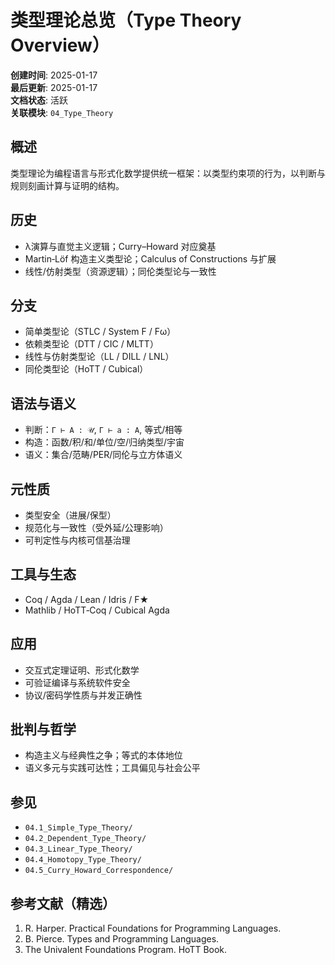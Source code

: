# 类型理论总览（Type Theory Overview）

**创建时间**: 2025-01-17  
**最后更新**: 2025-01-17  
**文档状态**: 活跃  
**关联模块**: `04_Type_Theory`

## 概述

类型理论为编程语言与形式化数学提供统一框架：以类型约束项的行为，以判断与规则刻画计算与证明的结构。

## 历史

- λ演算与直觉主义逻辑；Curry–Howard 对应奠基
- Martin‑Löf 构造主义类型论；Calculus of Constructions 与扩展
- 线性/仿射类型（资源逻辑）；同伦类型论与一致性

## 分支

- 简单类型论（STLC / System F / Fω）
- 依赖类型论（DTT / CIC / MLTT）
- 线性与仿射类型论（LL / DILL / LNL）
- 同伦类型论（HoTT / Cubical）

## 语法与语义

- 判断：`Γ ⊢ A : 𝒰`, `Γ ⊢ a : A`, 等式/相等
- 构造：函数/积/和/单位/空/归纳类型/宇宙
- 语义：集合/范畴/PER/同伦与立方体语义

## 元性质

- 类型安全（进展/保型）
- 规范化与一致性（受外延/公理影响）
- 可判定性与内核可信基治理

## 工具与生态

- Coq / Agda / Lean / Idris / F★
- Mathlib / HoTT‑Coq / Cubical Agda

## 应用

- 交互式定理证明、形式化数学
- 可验证编译与系统软件安全
- 协议/密码学性质与并发正确性

## 批判与哲学

- 构造主义与经典性之争；等式的本体地位
- 语义多元与实践可达性；工具偏见与社会公平

## 参见

- `04.1_Simple_Type_Theory/`
- `04.2_Dependent_Type_Theory/`
- `04.3_Linear_Type_Theory/`
- `04.4_Homotopy_Type_Theory/`
- `04.5_Curry_Howard_Correspondence/`

## 参考文献（精选）

1. R. Harper. Practical Foundations for Programming Languages.  
2. B. Pierce. Types and Programming Languages.  
3. The Univalent Foundations Program. HoTT Book.  
